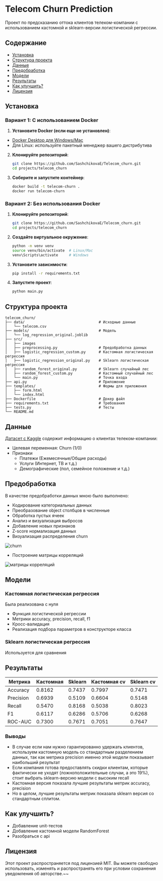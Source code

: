 # Telecom Churn Prediction

Проект по предсказанию оттока клиентов телеком-компании с использованием кастомной и sklearn-версии логистической регрессии.

## Содержание
- [Установка](#установка)
- [Структура проекта](#структура-проекта)
- [Данные](#данные)
- [Предобработка](#предобработка)
- [Модели](#модели)
- [Результаты](#результаты)
- [Как улучшить?](#как-улучшить)
- [Лицензия](#лицензия)

## Установка

### Вариант 1: С использованием Docker

1. **Установите Docker (если еще не установлен)**:
 - [Docker Desktop для Windows/Mac](https://www.docker.com/products/docker-desktop)
 - Для Linux: используйте пакетный менеджер вашего дистрибутива

2. **Клонируйте репозиторий**:
   ```bash
   git clone https://github.com/SashchikovaE/Telecom_churn.git
   cd projects/telecom_churn
   ```

3. **Соберите и запустите контейнер**:
    ```bash
   docker build -t telecom-churn .
   docker run telecom-churn
   ```
   
### Вариант 2: Без использования Docker

1. **Клонируйте репозиторий**:
   ```bash
   git clone https://github.com/SashchikovaE/Telecom_churn.git
   cd projects/telecom_churn
   ```

2. **Создайте виртуальное окружение**:
    ``` bash
   python -m venv venv
   source venv/bin/activate  # Linux/Mac
   venv\Scripts\activate     # Windows
   ```

2. **Установите зависимости**:
    ``` bash
   pip install -r requirements.txt
   ```
   
3. **Запустите проект**:
    ``` bash
   python main.py
   ```

## Структура проекта
```
telecom_churn/
├── data/                                  # Исходные данные
│   └── telecom.csv          
├── models/                                # Модель
│   └── log_regression_original.joblib
├── src/
│   ├── images
│   ├── preprocessing.py                   # Предобработка данных
│   ├── logistic_regression_custom.py      # Кастомная логистическая регрессия
│   ├── logistic_regression_original.py    # Sklearn логистическая регрессия
│   ├── random_forest_original.py          # Sklearn случайный лес
│   ├── random_forest_custom.py            # Кастомный случайный лес
│   └── main.py                            # Точка входа
├── api.py                                 # Приложение
├── templates/                             # Формы для приложения
│   ├── form.html
│   └── index.html  
├── Dockerfile                             # Докер файл
├── requirements.txt                       # Требования
├── tests.py                               # Тесты
└── README.md
```

## Данные

[Датасет с Kaggle](https://www.kaggle.com/datasets/blastchar/telco-customer-churn) содержит информацию о клиентах телеком-компании:

- Целевая переменная: Churn (1/0)
- Признаки
    - Платежи (Ежемесячные/Общие расходы)
    - Услуги (Интернет, ТВ и т.д.)
    - Демографические (пол, семейное положение и т.д.)
  
## Предобработка

В качестве предобработки данных мною было выполнено:
- Кодирование категориальных данных
- Преобразование object столбцов в численные
- Обработка пустых ячеек
- Анализ и визуализация выбросов
- Добавление новых признаков
- Z-score нормализация данных
- Визуализация распределения churn 

![churn](src/images/churn_distribution.png)
- Построение матрицы корреляций 
 
![матрицы корреляций](src/images/correlation_matrix.png)

## Модели

### Кастомная логистическая регрессия
Была реализована с нуля
- Функция логистической регрессии
- Метрики accuracy, precision, recall, f1
- Кросс-валидация
- Реализация подбора параметров в конструкторе класса

### Sklearn логистическая регрессия
Используется для сравнения

## Результаты

| Метрика   | Кастомная | Sklearn | Кастомная cv | Sklearn cv |
|-----------|-----------|---------|--------------|------------|
| Accuracy  | 0.8162    | 0.7437  | 0.7997       | 0.7471     |
| Precision | 0.6939    | 0.5109  | 0.6604       | 0.5148     |
| Recall    | 0.5470    | 0.8168  | 0.5038       | 0.8023     |
| F1        | 0.6117    | 0.6286  | 0.5706       | 0.6268     |
| ROC-AUC   | 0.7300    | 0.7671  | 0.7051       | 0.7647     |

### Выводы
- В случае если нам нужно гарантированно удержать клиентов, 
используем кастомную модель со стандартным разделением данных,
так как метрика precision именно этой модели показывает
наибольший результат
- Если компания готова предоставлять скидки клиентам, 
которые фактически не уходят (ложноположительные случаи, 
а это 19%), стоит выбрать sklearn-версию модели с высоким 
recall
- Кастомная версия показала лучшие результаты метрик accuracy, 
precision
- Но в целом, лучшие результаты метрик показала sklearn версия со стандартным
сплитом.

## Как улучшить?

- Добавление unit-тестов
- Добавление кастомной модели RandomForest
- Разобраться с api

## Лицензия
Этот проект распространяется под лицензией MIT. Вы можете 
свободно использовать, изменять и распространять его при условии 
сохранения уведомления об авторстве.~~
